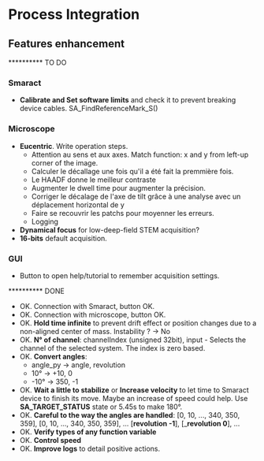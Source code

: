 # Process Integration

## Features enhancement

********** TO DO

### Smaract
- **Calibrate and Set software limits** and check it to prevent breaking device cables. SA_FindReferenceMark_S()

### Microscope
- **Eucentric**. Write operation steps.
    - Attention au sens et aux axes. Match function: x and y from left-up corner of the image.
    - Calculer le décallage une fois qu'il a été fait la premmière fois.
    - Le HAADF donne le meilleur contraste
    - Augmenter le dwell time pour augmenter la précision.
    - Corriger le décalage de l'axe de tilt grâce à une analyse avec un déplacement horizontal de y
    - Faire se recouvrir les patchs pour moyenner les erreurs.
    - Logging
- **Dynamical focus** for low-deep-field STEM acquisition?
- **16-bits** default acquisition.

### GUI
- Button to open help/tutorial to remember acquisition settings.






********** DONE
- OK. Connection with Smaract, button OK.
- OK. Connection with microscope, button OK.
- OK. **Hold time infinite** to prevent drift effect or position changes due to a non-aligned center of mass. Instability ? → No
- OK. **N° of channel**: channelIndex (unsigned 32bit), input - Selects the channel of the selected system. The index is zero based.
- OK. **Convert angles**:
    - angle_py  → angle,   revolution
    -  10°      → +10,      0
    - -10°      → 350,     -1
- OK. **Wait a little to stabilize** or **Increase velocity** to let time to Smaract device to finish its move. Maybe an increase of speed could help. Use **SA_TARGET_STATUS** state or 5.45s to make 180°.
- OK. **Careful to the way the angles are handled**: [0, 10, ..., 340, 350, 359], [0, 10, ..., 340, 350, 359], ...
                                                     [______revolution -1______], [_______revolution 0______], ...
- OK. **Verify types of any function variable**
- OK. **Control speed**
- OK. **Improve logs** to detail positive actions.

